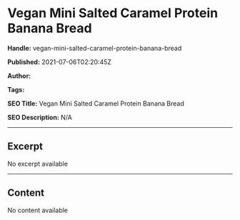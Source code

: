 # Vegan Mini Salted Caramel Protein Banana Bread

**Handle:** vegan-mini-salted-caramel-protein-banana-bread

**Published:** 2021-07-06T02:20:45Z

**Author:**  

**Tags:** 

**SEO Title:** Vegan Mini Salted Caramel Protein Banana Bread

**SEO Description:** N/A

---

## Excerpt

No excerpt available

---

## Content

No content available

